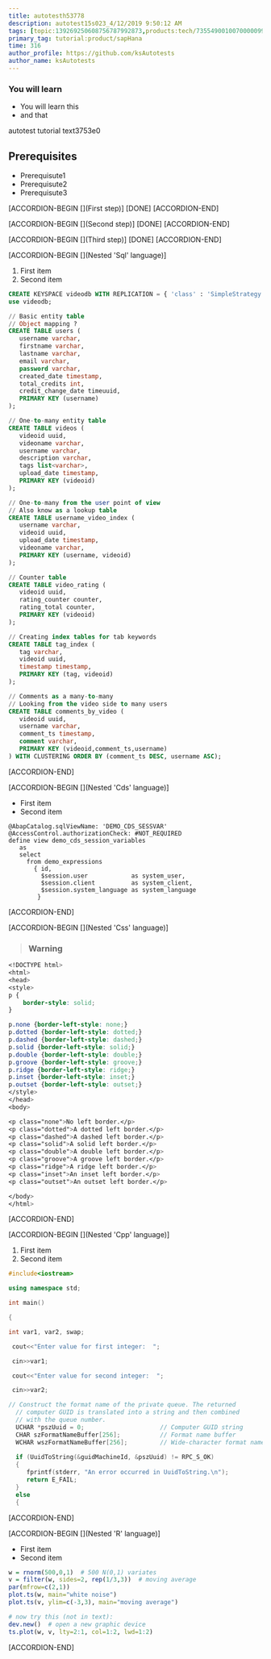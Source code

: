 ```yaml
---
title: autotesth53778
description: autotest15s023_4/12/2019 9:50:12 AM
tags: [topic:139269250608756787992873,products:tech/73554900100700000996,tutorial:experience/advanced]
primary_tag: tutorial:product/sapHana
time: 316
author_profile: https://github.com/ksAutotests
author_name: ksAutotests
---
```

### You will learn
- You will learn this
- and that

autotest tutorial text3753e0

## Prerequisites
- Prerequisute1
- Prerequisute2
- Prerequisute3

[ACCORDION-BEGIN [](First step)]
[DONE]
[ACCORDION-END]

[ACCORDION-BEGIN [](Second step)]
[DONE]
[ACCORDION-END]

[ACCORDION-BEGIN [](Third step)]
[DONE]
[ACCORDION-END]

[ACCORDION-BEGIN [](Nested 'Sql' language)]
1. First item
2. Second item



```Sql
CREATE KEYSPACE videodb WITH REPLICATION = { 'class' : 'SimpleStrategy', 'replication_factor' : 1 };
use videodb;

// Basic entity table
// Object mapping ?
CREATE TABLE users (
   username varchar,
   firstname varchar,
   lastname varchar,
   email varchar,
   password varchar,
   created_date timestamp,
   total_credits int,
   credit_change_date timeuuid,
   PRIMARY KEY (username)
);

// One-to-many entity table
CREATE TABLE videos (
   videoid uuid,
   videoname varchar,
   username varchar,
   description varchar, 
   tags list<varchar>,
   upload_date timestamp,
   PRIMARY KEY (videoid)
);

// One-to-many from the user point of view
// Also know as a lookup table
CREATE TABLE username_video_index (
   username varchar,
   videoid uuid,
   upload_date timestamp,
   videoname varchar,
   PRIMARY KEY (username, videoid)
);

// Counter table
CREATE TABLE video_rating (
   videoid uuid,
   rating_counter counter,
   rating_total counter,
   PRIMARY KEY (videoid)
);

// Creating index tables for tab keywords
CREATE TABLE tag_index (
   tag varchar, 
   videoid uuid,
   timestamp timestamp,
   PRIMARY KEY (tag, videoid)
);

// Comments as a many-to-many 
// Looking from the video side to many users
CREATE TABLE comments_by_video (
   videoid uuid,
   username varchar,
   comment_ts timestamp,
   comment varchar,
   PRIMARY KEY (videoid,comment_ts,username)
) WITH CLUSTERING ORDER BY (comment_ts DESC, username ASC);
```
[ACCORDION-END]

[ACCORDION-BEGIN [](Nested 'Cds' language)]
* First item
* Second item



```Cds
@AbapCatalog.sqlViewName: 'DEMO_CDS_SESSVAR' 
@AccessControl.authorizationCheck: #NOT_REQUIRED 
define view demo_cds_session_variables 
   as 
   select 
     from demo_expressions 
       { id, 
         $session.user            as system_user, 
         $session.client          as system_client, 
         $session.system_language as system_language     
        }
```
[ACCORDION-END]

[ACCORDION-BEGIN [](Nested 'Css' language)]
>### Warning 
> 



```Css
<!DOCTYPE html>
<html>
<head>
<style>
p {
    border-style: solid;
}

p.none {border-left-style: none;}
p.dotted {border-left-style: dotted;}
p.dashed {border-left-style: dashed;}
p.solid {border-left-style: solid;}
p.double {border-left-style: double;}
p.groove {border-left-style: groove;}
p.ridge {border-left-style: ridge;}
p.inset {border-left-style: inset;}
p.outset {border-left-style: outset;}
</style>
</head>
<body>

<p class="none">No left border.</p>
<p class="dotted">A dotted left border.</p>
<p class="dashed">A dashed left border.</p>
<p class="solid">A solid left border.</p>
<p class="double">A double left border.</p>
<p class="groove">A groove left border.</p>
<p class="ridge">A ridge left border.</p>
<p class="inset">An inset left border.</p>
<p class="outset">An outset left border.</p>

</body>
</html>
```
[ACCORDION-END]

[ACCORDION-BEGIN [](Nested 'Cpp' language)]
1. First item
2. Second item



```Cpp
#include<iostream>

using namespace std;

int main()

{

int var1, var2, swap;

 cout<<"Enter value for first integer:  ";

 cin>>var1;

 cout<<"Enter value for second integer:  ";

 cin>>var2;

// Construct the format name of the private queue. The returned   
  // computer GUID is translated into a string and then combined   
  // with the queue number.  
  UCHAR *pszUuid = 0;                     // Computer GUID string  
  CHAR szFormatNameBuffer[256];           // Format name buffer  
  WCHAR wszFormatNameBuffer[256];         // Wide-character format name buffer  
  
  if (UuidToString(&guidMachineId, &pszUuid) != RPC_S_OK)  
  {  
     fprintf(stderr, "An error occurred in UuidToString.\n");  
     return E_FAIL;  
  }  
  else  
  {  
```
[ACCORDION-END]

[ACCORDION-BEGIN [](Nested 'R' language)]
* First item
* Second item



```R
w = rnorm(500,0,1)  # 500 N(0,1) variates
v = filter(w, sides=2, rep(1/3,3))  # moving average
par(mfrow=c(2,1))
plot.ts(w, main="white noise")
plot.ts(v, ylim=c(-3,3), main="moving average")

# now try this (not in text):  
dev.new()  # open a new graphic device
ts.plot(w, v, lty=2:1, col=1:2, lwd=1:2)
```
[ACCORDION-END]

